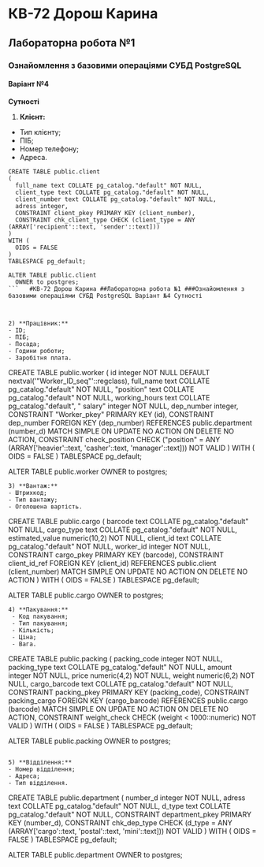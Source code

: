#  КВ-72 Дорош Карина
##  Лабораторна робота №1
###  Ознайомлення з базовими операціями СУБД PostgreSQL
#### Варіант №4
   **Сутності**
1) **Клієнт:**
  - Тип клієнту;
  - ПІБ;
  - Номер телефону;
  - Адреса.
  ```
  CREATE TABLE public.client
(
    full_name text COLLATE pg_catalog."default" NOT NULL,
    client_type text COLLATE pg_catalog."default" NOT NULL,
    client_number text COLLATE pg_catalog."default" NOT NULL,
    adress integer,
    CONSTRAINT client_pkey PRIMARY KEY (client_number),
    CONSTRAINT chk_client_type CHECK (client_type = ANY (ARRAY['recipient'::text, 'sender'::text]))
)
WITH (
    OIDS = FALSE
)
TABLESPACE pg_default;

ALTER TABLE public.client
    OWNER to postgres;
 ```   #КВ-72 Дорош Карина ##Лабораторна робота №1 ###Ознайомлення з базовими операціями СУБД PostgreSQL Варіант №4 Сутності



2) **Працівник:**
  - ID;
  - ПІБ;
  - Посада;
  - Години роботи;
  - Заробітня плата.
  ```
  CREATE TABLE public.worker
(
    id integer NOT NULL DEFAULT nextval('"Worker_ID_seq"'::regclass),
    full_name text COLLATE pg_catalog."default" NOT NULL,
    "position" text COLLATE pg_catalog."default" NOT NULL,
    working_hours text COLLATE pg_catalog."default",
    " salary" integer NOT NULL,
    dep_number integer,
    CONSTRAINT "Worker_pkey" PRIMARY KEY (id),
    CONSTRAINT dep_number FOREIGN KEY (dep_number)
        REFERENCES public.department (number_d) MATCH SIMPLE
        ON UPDATE NO ACTION
        ON DELETE NO ACTION,
    CONSTRAINT check_position CHECK ("position" = ANY (ARRAY['heavier'::text, 'casher'::text, 'manager'::text])) NOT VALID
)
WITH (
    OIDS = FALSE
)
TABLESPACE pg_default;

ALTER TABLE public.worker
    OWNER to postgres;
  ```
3) **Вантаж:**
  - Штрихкод;
  - Тип вантажу;
  - Оголошена вартість.
  ``` 
  CREATE TABLE public.cargo
(
    barcode text COLLATE pg_catalog."default" NOT NULL,
    cargo_type text COLLATE pg_catalog."default" NOT NULL,
    estimated_value numeric(10,2) NOT NULL,
    client_id text COLLATE pg_catalog."default" NOT NULL,
    worker_id integer NOT NULL,
    CONSTRAINT cargo_pkey PRIMARY KEY (barcode),
    CONSTRAINT client_id_ref FOREIGN KEY (client_id)
        REFERENCES public.client (client_number) MATCH SIMPLE
        ON UPDATE NO ACTION
        ON DELETE NO ACTION
)
WITH (
    OIDS = FALSE
)
TABLESPACE pg_default;

ALTER TABLE public.cargo
    OWNER to postgres;
 ```
4) **Пакування:**
  - Код пакування;
  - Тип пакування;
  - Кількість;
  - Ціна;
  - Вага.
```
CREATE TABLE public.packing
(
    packing_code integer NOT NULL,
    packing_type text COLLATE pg_catalog."default" NOT NULL,
    amount integer NOT NULL,
    price numeric(4,2) NOT NULL,
    weight numeric(6,2) NOT NULL,
    cargo_barcode text COLLATE pg_catalog."default" NOT NULL,
    CONSTRAINT packing_pkey PRIMARY KEY (packing_code),
    CONSTRAINT packing_cargo FOREIGN KEY (cargo_barcode)
        REFERENCES public.cargo (barcode) MATCH SIMPLE
        ON UPDATE NO ACTION
        ON DELETE NO ACTION,
    CONSTRAINT weight_check CHECK (weight < 1000::numeric) NOT VALID
)
WITH (
    OIDS = FALSE
)
TABLESPACE pg_default;

ALTER TABLE public.packing
    OWNER to postgres;
  ```
  
5) **Відділення:**
  - Номер відділення;
  - Адреса;
  - Тип відділення.
  ```
  CREATE TABLE public.department
(
    number_d integer NOT NULL,
    adress text COLLATE pg_catalog."default" NOT NULL,
    d_type text COLLATE pg_catalog."default" NOT NULL,
    CONSTRAINT department_pkey PRIMARY KEY (number_d),
    CONSTRAINT chk_dep_type CHECK (d_type = ANY (ARRAY['cargo'::text, 'postal'::text, 'mini'::text])) NOT VALID
)
WITH (
    OIDS = FALSE
)
TABLESPACE pg_default;

ALTER TABLE public.department
    OWNER to postgres;
  ```


